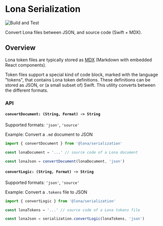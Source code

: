# Lona Serialization

![Build and Test](https://github.com/Lona/serialization/workflows/Build%20and%20Test/badge.svg)

Convert Lona files between JSON, and source code (Swift + MDX).

## Overview

Lona token files are typically stored as [MDX](https://mdxjs.com/) (Markdown with embedded React components).

Token files support a special kind of code block, marked with the language "tokens", that contains Lona token definitions. These definitions can be stored as JSON, or (a small subset of) Swift. This utility converts between the different formats.

### API

#### `convertDocument: (String, Format) -> String`

Supported formats: `'json'`, `'source'`

Example: Convert a `.md` document to JSON

```js
import { convertDocument } from '@lona/serialization'

const lonaDocument = '...' // source code of a Lona document

const lonaJson = convertDocument(lonaDocument, 'json')
```

#### `convertLogic: (String, Format) -> String`

Supported formats: `'json'`, `'source'`

Example: Convert a `.tokens` file to JSON

```js
import { convertLogic } from '@lona/serialization'

const lonaTokens = '...' // source code of a Lona tokens file

const lonaJson = serialization.convertLogic(lonaTokens, 'json')
```
